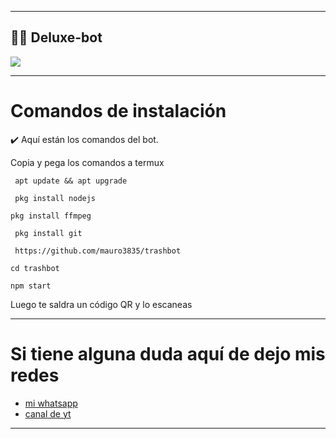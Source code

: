 ___
## 🖤🌹 Deluxe-bot
</h1>
    <p>
        <img src= "http://pa1.narvii.com/6289/fda51fb08b124dc5ccf11c967fc6f257f15abbf5_00.gif">
    </p>
    
 ___
# Comandos de instalación
✔️ Aquí están los
comandos del bot.

Copia y pega los comandos a termux

```
 apt update && apt upgrade
```
```
 pkg install nodejs
```
```
pkg install ffmpeg
```
```
 pkg install git
```
```
 https://github.com/mauro3835/trashbot
```
 ```
 cd trashbot
 ```
 ```
 npm start
 ```
Luego te saldra un código QR y lo escaneas
___

 # Si tiene alguna duda aquí de dejo mis redes
 
 - [mi whatsapp](https://api.whatsapp.com/send/?phone=%2B5493813959749&text&app_absent=0)
 - [canal de yt](https://www.youtube.com/c/Mauu-moder)

-----
